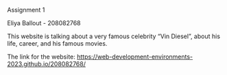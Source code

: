 Assignment 1

Eliya Ballout - 208082768

This website is talking about a very famous celebrity “Vin Diesel”, about his life, career, and his famous movies.


The link for the website:
https://web-development-environments-2023.github.io/208082768/